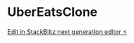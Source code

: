 # UberEatsClone

[Edit in StackBlitz next generation editor ⚡️](https://stackblitz.com/~/github.com/JavierGoodall99/UberEatsClone)